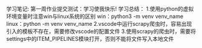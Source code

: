 学习笔记:
第一周作业提交测试：学习使我快乐!
学习总结：
1.使用python的虚拟环境变量时注意win与linux系统的区别
	win：python3 -m venv venv_name
	linux：python -m venv venv_name
2.vscode中运行scrapy爬虫时，容易出现引入的模板不存在，需要修改vscode的配置文件
3.使用scrapy的爬虫时，需要将settings中的ITEM_PIPELINES模块打开，否则不能将文件写入本地文件